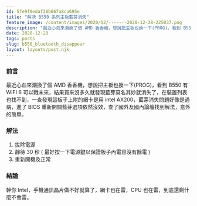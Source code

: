 ```yaml
---
id: 5fe9f0edaf38b667a8ca695e
title: "解決 B550 系列主板藍芽消失"
feature_image: /content/images/2020/12/-------2020-12-28-225037.png
description: "最近心血來潮換了個 AMD 香香機，想說把主板也換一下(PROG)，看到 B550 有 WIFI 6 可以戰未來，結果買來沒多久就發現藍芽莫名其妙就消失了，在裝置列表也找不到，一查發現這板子上附的網卡是用 intel AX200，藍芽消失問題好像是通病，進了 BIOS…"
date: 2020-12-28
tags: posts
slug: b550_bluetooth_disappear
layout: layouts/post.njk
---
```


### 前言

最近心血來潮換了個 AMD 香香機，想說把主板也換一下(PROG)，看到 B550 有 WIFI 6 可以戰未來，結果買來沒多久就發現藍芽莫名其妙就消失了，在裝置列表也找不到，一查發現這板子上附的網卡是用 intel AX200，藍芽消失問題好像是通病，進了 BIOS 重新開關藍芽選項依然沒效，查了國外及國內論壇找到解法，意外的簡單。

### 解法

1. 拔除電源
2. 靜待 30 秒 ( 最好按一下電源鍵以保證板子內電容沒有餘電 )
3. 重新開機及正常

### 結論

幹你 Intel，手機通訊晶片做不好就算了，網卡也在雷，CPU 也在雷，到底還剩什麼不會雷。
